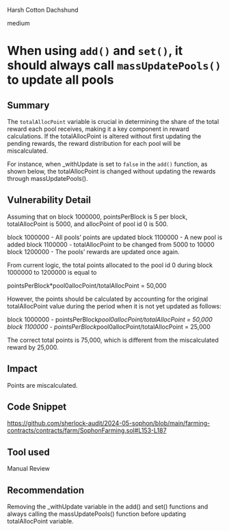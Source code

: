 Harsh Cotton Dachshund

medium

# When using `add()` and `set()`, it should always call `massUpdatePools()` to update all pools

## Summary

The `totalAllocPoint` variable is crucial in determining the share of the total reward each pool receives, making it a key component in reward calculations. If the totalAllocPoint is altered without first updating the pending rewards, the reward distribution for each pool will be miscalculated. 

For instance, when _withUpdate is set to `false` in the `add()` function, as shown below, the totalAllocPoint is changed without updating the rewards through massUpdatePools().

## Vulnerability Detail

Assuming that on block 1000000, pointsPerBlock is 5 per block, totalAllocPoint is 5000, and
allocPoint of pool id 0 is 500.

block 1000000 - All pools’ points are updated
block 1100000  - A new pool is added 
block 1100000 - totalAllocPoint to be changed from 5000 to 10000
block 1200000 - The pools’ rewards are updated once again.

From current logic, the total points allocated to the pool id 0 during block 1000000 to 1200000 is equal to 

pointsPerBlock*pool0allocPoint/totalAllocPoint = 50,000 

However, the points should be calculated by accounting for the original totalAllocPoint value during the period when it is not yet updated as follows:

block 1000000 - pointsPerBlock*pool0allocPoint/totalAllocPoint = 50,000 
block 1100000 - pointsPerBlock*pool0allocPoint/totalAllocPoint = 25,000 

The correct total points is 75,000, which is different from the miscalculated reward by 25,000.

## Impact

Points are miscalculated. 

## Code Snippet
https://github.com/sherlock-audit/2024-05-sophon/blob/main/farming-contracts/contracts/farm/SophonFarming.sol#L153-L187

## Tool used

Manual Review

## Recommendation

Removing the _withUpdate variable in the add() and set() functions and always calling the massUpdatePools() function before updating totalAllocPoint variable. 
